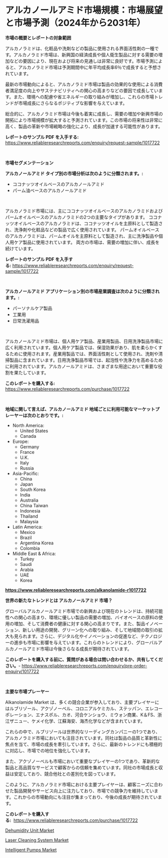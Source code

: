 <p><h1>アルカノールアミド市場規模：市場展望と市場予測（2024年から2031年）</h1></p><p><strong>市場の概要とレポートの対象範囲</strong></p>
<p><p>アルカノラミドは、化粧品や洗剤などの製品に使用される界面活性剤の一種です。アルカノラミド市場は、新興国の経済成長や個人衛生製品に対する需要の増加などの要因により、現在および将来の見通しは非常に良好です。市場予測によると、アルカノラミド市場は予測期間中に年平均成長率6％で成長すると予想されています。</p><p>最新の市場動向によると、アルカノラミド市場は製品の効果的な使用による消費者満足度の向上やサステナビリティへの関心の高まりなどの要因で成長しています。また、環境への配慮や省エネルギーの取り組みが増加し、これらの市場トレンドが市場成長にさらなるポジティブな影響を与えています。</p><p>総合的に、アルカノラミド市場は今後も着実に成長し、需要の増加や新興市場の開拓により市場規模が拡大すると予測されています。この市場の将来性は非常に高く、製品の革新や市場戦略の強化により、成長が加速する可能性があります。</p></p>
<p><strong>レポートのサンプル PDF を入手する:</strong> <a href="https://www.reliableresearchreports.com/enquiry/request-sample/1017722">https://www.reliableresearchreports.com/enquiry/request-sample/1017722</a></p>
<p>&nbsp;</p>
<p><strong>市場セグメンテーション</strong></p>
<p><strong>アルカノールアミド タイプ別の市場分析は次のように分類されます。:</strong></p>
<p><ul><li>ココナッツオイルベースのアルカノールアミド</li><li>パーム油ベースのアルカノールアミド</li></ul></p>
<p>&nbsp;</p>
<p><p>アルカノラミド市場には、主にココナッツオイルベースのアルカノラミドおよびパームオイルベースのアルカノラミドの2つの主要なタイプがあります。 ココナッツオイルベースのアルカノラミドは、ココナッツオイルを主原料として製造され、洗浄剤や化粧品などの製品で広く使用されています。 パームオイルベースのアルカノラミドは、パームオイルを主原料として製造され、主に洗浄製品や個人用ケア製品に使用されています。 両方の市場は、需要の増加に伴い、成長を続けています。</p></p>
<p><strong>レポートのサンプル PDF を入手する:</strong>&nbsp;<a href="https://www.reliableresearchreports.com/enquiry/request-sample/1017722">https://www.reliableresearchreports.com/enquiry/request-sample/1017722</a></p>
<p>&nbsp;</p>
<p><strong> アルカノールアミド アプリケーション別の市場産業調査は次のように分類されます。:</strong></p>
<p><ul><li>パーソナルケア製品</li><li>工業用</li><li>日常洗濯用品</li></ul></p>
<p>&nbsp;</p>
<p><p>アルカノールアミド市場は、個人用ケア製品、産業用製品、日用洗浄製品市場に広く利用されています。個人用ケア製品では、保湿効果があり、肌を柔らかくするために使用されます。産業用製品では、界面活性剤として使用され、洗剤や清掃製品に含まれています。日用洗浄製品市場では、起泡性や洗浄力を高めるために利用されています。アルカノールアミドは、さまざまな用途において重要な役割を果たしています。</p></p>
<p><strong>このレポートを購入する:</strong>&nbsp; <a href="https://www.reliableresearchreports.com/purchase/1017722">https://www.reliableresearchreports.com/purchase/1017722</a></p>
<p>&nbsp;</p>
<p><strong>地域に関して言えば、アルカノールアミド 地域ごとに利用可能なマーケットプレーヤーは次のとおりです。:</strong></p>
<p><ul>
    <li>
        North America:
        <ul>
            <li>United States</li>
            <li>Canada</li>
        </ul>
    </li>
    <li>
        Europe:
        <ul>
            <li>Germany</li>
            <li>France</li>
            <li>U.K.</li>
            <li>Italy</li>
            <li>Russia</li>
        </ul>
    </li>
    <li>
        Asia-Pacific:
        <ul>
            <li>China</li>
            <li>Japan</li>
            <li>South Korea</li>
            <li>India</li>
            <li>Australia</li>
            <li>China Taiwan</li>
            <li>Indonesia</li>
            <li>Thailand</li>
            <li>Malaysia</li>
        </ul>
    </li>
    <li>
        Latin America:
        <ul>
            <li>Mexico</li>
            <li>Brazil</li>
            <li>Argentina Korea</li>
            <li>Colombia</li>
        </ul>
    </li>
    <li>
        Middle East & Africa:
        <ul>
            <li>Turkey</li>
            <li>Saudi</li>
            <li>Arabia</li>
            <li>UAE</li>
            <li>Korea</li>
        </ul>
    </li>
    </ul></p>
<p><strong><a href="https://www.reliableresearchreports.com/alkanolamide-r1017722">https://www.reliableresearchreports.com/alkanolamide-r1017722</a></strong>&nbsp;</p>
<p><strong>世界の新たなトレンドとは アルカノールアミド 市場？</strong></p>
<p><p>グローバルアルカノールアミド市場での新興および現在のトレンドは、持続可能性への関心の高まり、環境に優しい製品の需要の増加、バイオベースの原料の使用の増加、そして消費者の健康に対する関心の高まりです。また、製品イノベーション、新しい用途の開発、グリーン化への取り組み、そして地域間の取引の拡大も見られます。さらに、デジタル化やイノベーションの促進など、テクノロジーの進歩も市場に影響を与えています。これらのトレンドにより、グローバルアルカノールアミド市場は今後さらなる成長が期待されています。</p></p>
<p><strong>このレポートを購入する前に、質問がある場合は問い合わせるか、共有してください。</strong>- <a href="https://www.reliableresearchreports.com/enquiry/pre-order-enquiry/1017722">https://www.reliableresearchreports.com/enquiry/pre-order-enquiry/1017722</a></p>
<p>&nbsp;</p>
<p><strong>主要な市場プレーヤー</strong></p>
<p><p>Alkanolamide Market は、多くの競合企業が参入しており、主要プレイヤーにはルブリゾール、アクゾノーベル、コロニアルケミカル、ステッパン、エレコーポレーション、エナスポル、カオ、河合ケンショウ、ミウォン商業、K＆FS、浙江ザニュー、ケメイ化学、江蘇海安、海杰化学などが含まれています。</p><p>これらの中で、ルブリゾールは世界的なリーディングカンパニーの1つであり、アルカノラミド市場においても注目されています。同社は製品の品質と革新性に焦点を当て、市場の成長を牽引しています。さらに、最新のトレンドにも積極的に対応し、市場での地位を強化しています。</p><p>また、アクゾノーベルも市場において重要なプレイヤーの1つであり、革新的な製品と高品質なサービスで顧客からの信頼を集めています。同社の市場成長と収益は安定しており、競合他社との差別化を図っています。</p><p>このように、アルカノラミド市場における主要プレイヤーは、顧客ニーズに合わせた製品開発やサービス向上に注力しており、市場での競争力を維持しています。これからの市場動向にも注目が集まっており、今後の成長が期待されています。</p></p>
<p><strong>このレポートを購入する:</strong>&nbsp;&nbsp;<a href="https://www.reliableresearchreports.com/purchase/1017722">https://www.reliableresearchreports.com/purchase/1017722</a></p>
<p><p><a href="https://www.linkedin.com/pulse/dehumidity-unit-market-analysis-its-cagr-segmentation-global-8iaif?trackingId=brBc1NIVdq25S%2Bp8wUgvXg%3D%3D">Dehumidity Unit Market</a></p><p><a href="https://www.linkedin.com/pulse/laser-cleaning-system-market-research-report-its-history-forecast-i5osc?trackingId=%2Fzqe7qe2L02BVCwl%2FW2Bqw%3D%3D">Laser Cleaning System Market</a></p><p><a href="https://www.linkedin.com/pulse/intelligent-pumps-market-size-trends-complete-industry-overview-uizuc?trackingId=JfYML7LUU9jTJDjnkGvLWQ%3D%3D">Intelligent Pumps Market</a></p></p>